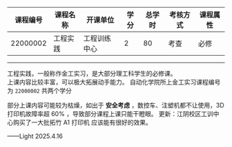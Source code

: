 | 课程编号 | 课程名称 | 开课单位     | 学分 | 总学时 | 考核方式 | 课程属性 |
| -------- | -------- | ------------ | ---- | ------ | -------- | -------- |
| 22000002 | 工程实践 | 工程训练中心 | 2    | 80     | 考查     | 必修     |

---

工程实践，一般称作金工实习，是大部分理工科学生的必修课。  
上课内容比较丰富，可以极大拓展动手能力。
自动化学院所上金工实习课程编号为 `22000002` 共两个学分

部分上课内容可能较为枯燥，如出于 **安全考虑** ，数控车、注塑机都不让使用，3D 打印机故障率超 60% ，导致部分课程上课只能干瞪眼。
更新：江阴校区工训中心购买了一大批拓竹 A1 打印机 应该能有很好的效果。

——Light 2025.4.16